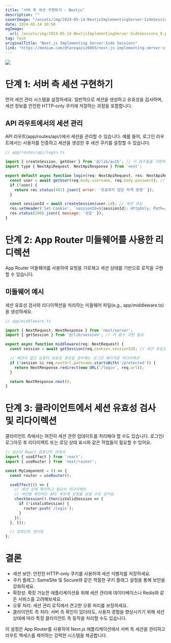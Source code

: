 ```yaml
---
title: "서버 측 세션 구현하기 - Nextjs"
description: ""
coverImage: "/assets/img/2024-05-14-NextjsImplementingServer-SideSessions_0.png"
date: 2024-05-14 10:50
ogImage: 
  url: /assets/img/2024-05-14-NextjsImplementingServer-SideSessions_0.png
tag: Tech
originalTitle: "Next.js Implementing Server-Side Sessions"
link: "https://medium.com/@tareqaziz0065/next-js-implementing-server-side-sessions-b15333d9ef8d"
---
```



<img src="/assets/img/2024-05-14-NextjsImplementingServer-SideSessions_0.png" />

# 단계 1: 서버 측 세션 구현하기

먼저 세션 관리 시스템을 설정하세요. 일반적으로 세션을 생성하고 유효성을 검사하며, 세션 정보를 안전한 HTTP-only 쿠키에 저장하는 과정을 포함합니다.

## API 라우트에서의 세션 관리



API 라우트(app/routes/api/)에서 세션을 관리할 수 있습니다. 예를 들어, 로그인 라우트에서는 사용자를 인증하고 세션을 생성한 후 세션 쿠키를 설정할 수 있습니다.

```js
// app/routes/api/login.ts

import { createSession, getUser } from '@/lib/auth'; // 이 함수들을 구현하세요
import type { NextApiRequest, NextApiResponse } from 'next';

export default async function login(req: NextApiRequest, res: NextApiResponse) {
  const user = await getUser(req.body.username, req.body.password); // 사용자 인증
  if (!user) {
    return res.status(401).json({ error: '유효하지 않은 자격 증명' });
  }

  const sessionId = await createSession(user.id); // 세션 생성
  res.setHeader('Set-Cookie', `sessionId=${sessionId}; HttpOnly; Path=/; SameSite=Lax`);
  res.status(200).json({ message: '성공' });
}
```

# 단계 2: App Router 미들웨어를 사용한 리디렉션

App Router 미들웨어를 사용하여 요청을 가로채고 세션 상태를 기반으로 로직을 구현할 수 있습니다.



## 미들웨어 예시

세션 유효성 검사와 리다이렉션을 처리하는 미들웨어 파일(e.g., app/middleware.ts)을 생성하세요.

```js
// app/middleware.ts

import { NextRequest, NextResponse } from 'next/server';
import { getSession } from '@/lib/session'; // 이 함수 구현 필요

export async function middleware(req: NextRequest) {
  const session = await getSession(req.cookies.sessionId); // 세션 유효성 검사

  // 세션이 없고 요청이 보호된 경로일 경우에는 로그인 페이지로 리다이렉션
  if (!session && req.nextUrl.pathname.startsWith('/protected')) {
    return NextResponse.redirect(new URL('/login', req.url));
  }

  return NextResponse.next();
}
```

# 단계 3: 클라이언트에서 세션 유효성 검사 및 리다이렉션



클라이언트 측에서는 여전히 세션 관련 업데이트를 처리해야 할 수도 있습니다. 로그인/로그아웃 후 리다이렉트 또는 로딩 상태 표시와 같은 작업들이 필요할 수 있어요.

```js
// 당신의 React 컴포넌트 안에서
import { useEffect } from 'react';
import { useRouter } from 'next/router';

const MyComponent = () => {
  const router = useRouter();

  useEffect(() => {
    // 세션 상태 확인하고 필요시 리다이렉트
    // 세션을 확인하는 API 루트에 요청을 보낼 수도 있어요.
    checkSession().then(isValidSession => {
      if (!isValidSession) {
        router.push('/login');
      }
    });
  }, []);

  // 컴포넌트 렌더링
};
```

# 결론

- 세션 보안: 안전한 HTTP-only 쿠키를 사용하여 세션 식별자를 저장하세요.
- 쿠키 플래그: SameSite 및 Secure와 같은 적절한 쿠키 플래그 설정을 통해 보안을 강화하세요.
- 확장성: 확장 가능한 애플리케이션을 위해 세션 관리에 데이터베이스나 Redis와 같은 서비스를 고려해보세요.
- 오류 처리: 세션 관리 로직에서 견고한 오류 처리를 보장하세요.
- 클라이언트 측 처리: 서버 측 확인이 있더라도, 사용자 경험을 향상시키기 위해 세션 상태에 따라 특정 클라이언트 측 동작을 처리할 수도 있습니다.



이 설정은 App Router를 사용하여 Next.js 애플리케이션에서 서버 측 세션을 관리하고 라우트 액세스를 제어하는 강력한 시스템을 제공합니다.